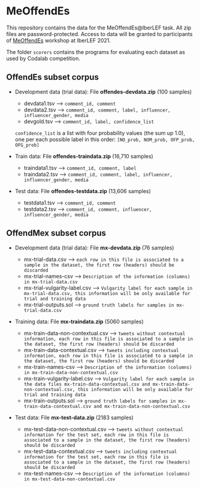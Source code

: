 # MeOffendEs

This repository contains the data for the MeOffendEs@IberLEF task. All zip files are password-protected. Access to data will be granted to participants of [MeOffendEs](https://competitions.codalab.org/competitions/28679) workshop at IberLEF 2021. 

The folder `scorers` contains the programs for evaluating each dataset as used by Codalab competition.

## OffendEs subset corpus

- Development data (trial data): File **offendes-devdata.zip** (100 samples)
  * devdata1.tsv --> `comment_id, comment`
  * devdata2.tsv --> `comment_id, comment, label, influencer, influencer_gender, media`
  * devgold.tsv --> `comment_id, label, confidence_list`
  
  `confidence_list` is a list with four probability values (the sum up 1.0), one per each possible label in this order: `[NO_prob, NOM_prob, OFP_prob, OFG_prob]`

- Train data: File **offendes-traindata.zip** (16,710 samples)
  * traindata1.tsv --> `comment_id, comment, label`
  * traindata2.tsv --> `comment_id, comment, label, influencer, influencer_gender, media`

- Test data: File **offendes-testdata.zip** (13,606 samples)
  * testdata1.tsv --> `comment_id, comment`
  * testdata2.tsv --> `comment_id, comment, influencer, influencer_gender, media`
  
## OffendMex subset corpus

- Development data (trial data): File **mx-devdata.zip** (76 samples)
  * mx-trial-data.csv --> `each row in this file is associated to a sample in the dataset, the first row (headers) should be discarded`
  * mx-trial-names-csv  --> `Description of the information (columns) in mx-trial-data.csv`
  * mx-trial-vulgarity-label.csv  --> `Vulgarity label for each sample in mx-trial-data.csv, this information will be only available for trial and training data`
  * mx-trial-outputs.sol --> `ground truth labels for samples in mx-trial-data.csv`

- Training data: File **mx-traindata.zip** (5060 samples)
  * mx-train-data-non-contextual.csv --> `tweets without contextual information, each row in this file is associated to a sample in the dataset, the first row (headers) should be discarded`
  *  mx-train-data-contextual.csv --> `tweets including contextual information, each row in this file is associated to a sample in the dataset, the first row (headers) should be discarded`
  * mx-train-names-csv  --> `Description of the information (columns) in mx-train-data-non-contextual.csv`
  * mx-train-vulgarity-label.csv  --> `Vulgarity label for each sample in the data files mx-train-data-contextual.csv and mx-train-data-non-contextual.csv, this information will be only available for trial and training data`
  * mx-train-outputs.sol --> `ground truth labels for samples in mx-train-data-contextual.csv and mx-train-data-non-contextual.csv`

- Test data: File **mx-test-data.zip** (2183 samples)
  * mx-test-data-non-contextual.csv --> `tweets without contextual information for the test set, each row in this file is associated to a sample in the dataset, the first row (headers) should be discarded`
  *  mx-test-data-contextual.csv --> `tweets including contextual information for the test set, each row in this file is associated to a sample in the dataset, the first row (headers) should be discarded`
  * mx-test-names-csv  --> `Description of the information (columns) in mx-test-data-non-contextual.csv`


